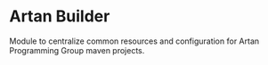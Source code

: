 # Artan Builder
Module to centralize common resources and configuration for Artan Programming Group maven projects.
